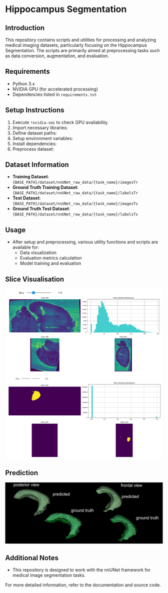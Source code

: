 # Hippocampus Segmentation 

## Introduction
This repository contains scripts and utilities for processing and analyzing medical imaging datasets, particularly focusing on the Hippocampus Segmentation. The scripts are primarily aimed at preprocessing tasks such as data conversion, augmentation, and evaluation.

## Requirements
- Python 3.x
- NVIDIA GPU (for accelerated processing)
- Dependencies listed in `requirements.txt`

## Setup Instructions
1. Execute `!nvidia-smi` to check GPU availability.
2. Import necessary libraries:
3. Define dataset paths:
4. Setup environment variables:
5. Install dependencies:
6. Preprocess dataset:
## Dataset Information
- **Training Dataset**: `{BASE_PATH}/dataset/nnUNet_raw_data/{task_name}/imagesTr`
- **Ground Truth Training Dataset**: `{BASE_PATH}/dataset/nnUNet_raw_data/{task_name}/labelsTr`
- **Test Dataset**: `{BASE_PATH}/dataset/nnUNet_raw_data/{task_name}/imagesTs`
- **Ground Truth Test Dataset**: `{BASE_PATH}/dataset/nnUNet_raw_data/{task_name}/labelsTs`

## Usage
- After setup and preprocessing, various utility functions and scripts are available for:
  - Data visualization
  - Evaluation metrics calculation
  - Model training and evaluation

## Slice Visualisation
![Slice View](./images/slice_viewer.jpg)
![Slice View](./images/slice_viewer1.jpg)

## Prediction
![Hippocampus Segmentation](./03.hp_segmentation/images/hp.jpg)

## Additional Notes
- This repository is designed to work with the nnUNet framework for medical image segmentation tasks.

For more detailed information, refer to the documentation and source code.
